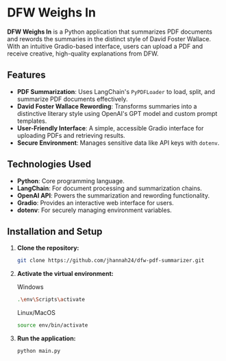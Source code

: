 # DFW Weighs In

**DFW Weighs In** is a Python application that summarizes PDF documents and rewords the summaries in the distinct style of David Foster Wallace. With an intuitive Gradio-based interface, users can upload a PDF and receive creative, high-quality explanations from DFW.

## Features

- **PDF Summarization**: Uses LangChain's `PyPDFLoader` to load, split, and summarize PDF documents effectively.  
- **David Foster Wallace Rewording**: Transforms summaries into a distinctive literary style using OpenAI's GPT model and custom prompt templates.  
- **User-Friendly Interface**: A simple, accessible Gradio interface for uploading PDFs and retrieving results.  
- **Secure Environment**: Manages sensitive data like API keys with `dotenv`.  

## Technologies Used

- **Python**: Core programming language.  
- **LangChain**: For document processing and summarization chains.  
- **OpenAI API**: Powers the summarization and rewording functionality.  
- **Gradio**: Provides an interactive web interface for users.  
- **dotenv**: For securely managing environment variables.  

## Installation and Setup

1. **Clone the repository:**
    ```bash
    git clone https://github.com/jhannah24/dfw-pdf-summarizer.git
    ```
  
2. **Activate the virtual environment:**

     Windows
    ```bash
    .\env\Scripts\activate
    ```
    Linux/MacOS
    ```bash
    source env/bin/activate
    ```
  
4. **Run the application:**
    ```bash
    python main.py
    ```
